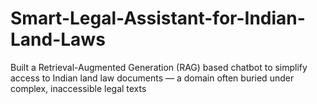 # Smart-Legal-Assistant-for-Indian-Land-Laws
Built a Retrieval-Augmented Generation (RAG) based chatbot to simplify access to Indian land law documents — a domain often buried under complex, inaccessible legal texts
